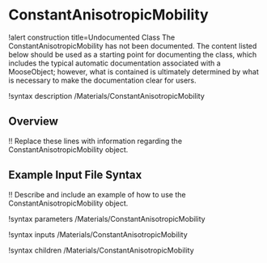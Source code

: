 # ConstantAnisotropicMobility

!alert construction title=Undocumented Class
The ConstantAnisotropicMobility has not been documented. The content listed below should be used as a starting point for
documenting the class, which includes the typical automatic documentation associated with a
MooseObject; however, what is contained is ultimately determined by what is necessary to make the
documentation clear for users.

!syntax description /Materials/ConstantAnisotropicMobility

## Overview

!! Replace these lines with information regarding the ConstantAnisotropicMobility object.

## Example Input File Syntax

!! Describe and include an example of how to use the ConstantAnisotropicMobility object.

!syntax parameters /Materials/ConstantAnisotropicMobility

!syntax inputs /Materials/ConstantAnisotropicMobility

!syntax children /Materials/ConstantAnisotropicMobility

